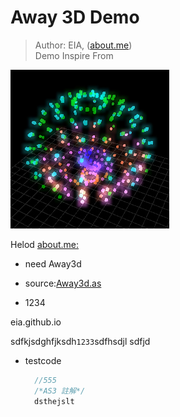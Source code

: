 Away 3D Demo
=============
> Author: EIA, ([about.me](http:about.me/eia)) <br/>
> Demo Inspire From


![cccccccc](demo.jpg)<br/>

Helod
[about.me:](http://about.me/eia)

* need Away3d
* source:[Away3d.as](Away3d.as)


* 1234

eia.github.io

sdfkjsdghfjksdh`1233`sdfhsdjl
sdfjd

* testcode


    ```ActionScript
      //555
	  /*AS3 註解*/
      dsthejslt
    ```
